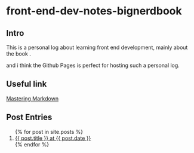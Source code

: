 front-end-dev-notes-bignerdbook
===

## Intro ##
This is a personal log about learning front end development, mainly about the book <Front-End Web Development The Big Nerd Ranch Guide>.

and i think the Github Pages is perfect for hosting such a personal log.

## Useful link ##
[Mastering Markdown](https://guides.github.com/features/mastering-markdown/)

## Post Entries ##
<ol>
  {% for post in site.posts %}
    <li>
      <a href="/front-end-dev-notes-bignerdbook{{ post.url }}">{{ post.title }} at {{ post.date }}</a>
    </li>
  {% endfor %}
</ol>
